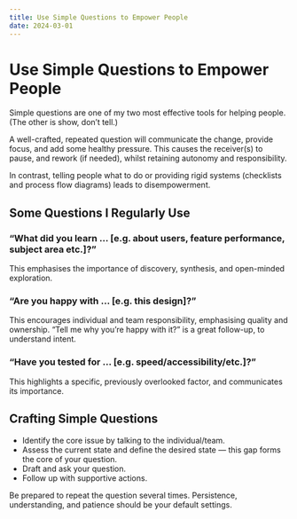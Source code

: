 ```yaml
---
title: Use Simple Questions to Empower People
date: 2024-03-01
---
```


# Use Simple Questions to Empower People
Simple questions are one of my two most effective tools for helping people. (The other is show, don’t tell.)

A well-crafted, repeated question will communicate the change, provide focus, and add some healthy pressure. This causes the receiver(s) to pause, and rework (if needed), whilst retaining autonomy and responsibility.

In contrast, telling people what to do or providing rigid systems (checklists and process flow diagrams) leads to disempowerment.

## Some Questions I Regularly Use

### “What did you learn … [e.g. about users, feature performance, subject area etc.]?”
This emphasises the importance of discovery, synthesis, and open-minded exploration.

### “Are you happy with … [e.g. this design]?”

This encourages individual and team responsibility, emphasising quality and ownership. “Tell me why you’re happy with it?” is a great follow-up, to understand intent.

### “Have you tested for … [e.g. speed/accessibility/etc.]?”

This highlights a specific, previously overlooked factor, and communicates its importance.

## Crafting Simple Questions

- Identify the core issue by talking to the individual/team.
- Assess the current state and define the desired state — this gap forms the core of your question.
- Draft and ask your question.
- Follow up with supportive actions.

Be prepared to repeat the question several times. Persistence, understanding, and patience should be your default settings.
